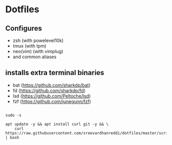 # Dotfiles

## Configures

- zsh (with powelevel10k)
- tmux (with tpm)
- neo(vim) (with vimplug)
- and common aliases

## installs extra terminal binaries

- bat (https://github.com/sharkdp/bat)
- fd (https://github.com/sharkdp/fd)
- lsd (https://github.com/Peltoche/lsd)
- fzf (https://github.com/junegunn/fzf)

```shell

sudo -s

apt update -y && apt install curl git -y && \
    curl https://raw.githubusercontent.com/sreevardhanreddi/dotfiles/master/scripts/full_setup.sh | bash

```
